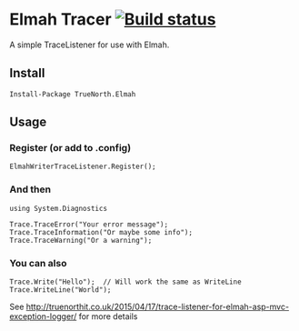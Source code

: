 # Elmah Tracer [![Build status](https://ci.appveyor.com/api/projects/status/a4pyokl9b3mq0v83?svg=true)](https://ci.appveyor.com/project/SteveDrakey/elmah)


A simple TraceListener for use with Elmah.

## Install

    Install-Package TrueNorth.Elmah 

## Usage

### Register (or add to .config)

    ElmahWriterTraceListener.Register();

### And then

    using System.Diagnostics

    Trace.TraceError("Your error message");
    Trace.TraceInformation("Or maybe some info");
    Trace.TraceWarning("Or a warning");

### You can also

    Trace.Write("Hello");  // Will work the same as WriteLine
    Trace.WriteLine("World"); 

See http://truenorthit.co.uk/2015/04/17/trace-listener-for-elmah-asp-mvc-exception-logger/ for more details





 
